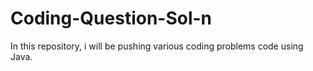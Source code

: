 # Coding-Question-Sol-n
In this repository, i will be pushing various coding problems code using Java.
